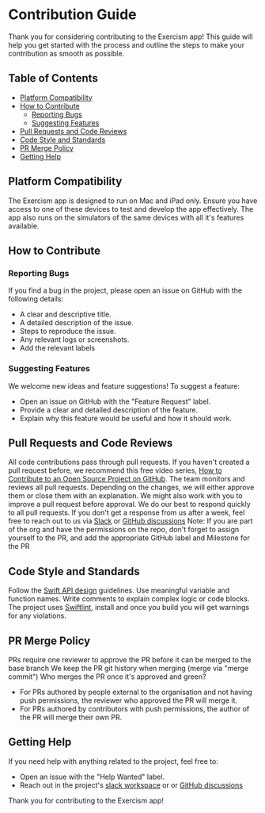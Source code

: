 # Contribution Guide

Thank you for considering contributing to the Exercism app! This guide will help you get started with the process and outline the steps to make your contribution as smooth as possible.

## Table of Contents
- [Platform Compatibility](#platform-compatibility)
- [How to Contribute](#how-to-contribute)
  - [Reporting Bugs](#reporting-bugs)
  - [Suggesting Features](#suggesting-features)
- [Pull Requests and Code Reviews](#pull-requests-and-code-reviews)
- [Code Style and Standards](#code-style-and-standards)
- [PR Merge Policy](#PR-merge-policy)
- [Getting Help](#getting-help)

## Platform Compatibility
The Exercism app is designed to run on Mac and iPad only. Ensure you have access to one of these devices to test and develop the app effectively.
The app also runs on the simulators of the same devices with all it's features available. 

## How to Contribute

### Reporting Bugs

If you find a bug in the project, please open an issue on GitHub with the following details:
- A clear and descriptive title.
- A detailed description of the issue.
- Steps to reproduce the issue.
- Any relevant logs or screenshots.
- Add the relevant labels 

### Suggesting Features

We welcome new ideas and feature suggestions! To suggest a feature:
- Open an issue on GitHub with the "Feature Request" label.
- Provide a clear and detailed description of the feature.
- Explain why this feature would be useful and how it should work.

## Pull Requests and Code Reviews
All code contributions pass through pull requests. If you haven't created a pull request before, we recommend this free video series, [How to Contribute to an Open Source Project on GitHub](https://egghead.io/courses/how-to-contribute-to-an-open-source-project-on-github).
The team monitors and reviews all pull requests. Depending on the changes, we will either approve them or close them with an explanation. We might also work with you to improve a pull request before approval.
We do our best to respond quickly to all pull requests. If you don't get a response from us after a week, feel free to reach out to us via [Slack](https://join.slack.com/t/apps-fab/shared_invite/zt-2n8z4beky-EW5PX7r0C_jybaOumDfthQ) or [GitHub discussions](https://github.com/apps-fab/exercism-app/discussions)
Note: If you are part of the org and have the permissions on the repo, don't forget to assign yourself to the PR, and add the appropriate GitHub label and Milestone for the PR

## Code Style and Standards
Follow the [Swift API design](https://www.swift.org/documentation/api-design-guidelines/) guidelines.
Use meaningful variable and function names.
Write comments to explain complex logic or code blocks.
The project uses [Swiftlint](https://github.com/realm/SwiftLint), install and once you build you will get warnings for any violations.

## PR Merge Policy
PRs require one reviewer to approve the PR before it can be merged to the base branch
We keep the PR git history when merging (merge via "merge commit")
Who merges the PR once it's approved and green?
- For PRs authored by people external to the organisation and not having push permissions, the reviewer who approved the PR will merge it.
- For PRs authored by contributors with push permissions, the author of the PR will merge their own PR.

## Getting Help
If you need help with anything related to the project, feel free to:
- Open an issue with the "Help Wanted" label.
- Reach out in the project's [slack workspace](https://join.slack.com/t/apps-fab/shared_invite/zt-2n8z4beky-EW5PX7r0C_jybaOumDfthQ) or or [GitHub discussions](https://github.com/apps-fab/exercism-app/discussions)

Thank you for contributing to the Exercism app!